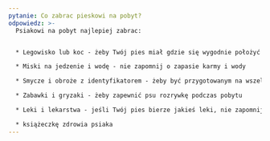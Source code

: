 ```yaml
---
pytanie: Co zabrac pieskowi na pobyt?
odpowiedz: >-
  Psiakowi na pobyt najlepiej zabrac:


  * Legowisko lub koc - żeby Twój pies miał gdzie się wygodnie położyć

  * Miski na jedzenie i wodę - nie zapomnij o zapasie karmy i wody

  * Smycze i obroże z identyfikatorem - żeby być przygotowanym na wszelkie ewentualności

  * Zabawki i gryzaki - żeby zapewnić psu rozrywkę podczas pobytu

  * Leki i lekarstwa - jeśli Twój pies bierze jakieś leki, nie zapomnij o nich zabrać

  * książeczkę zdrowia psiaka
---
```


